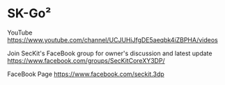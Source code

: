 # SK-Go²

YouTube
https://www.youtube.com/channel/UCJUHiJfgDE5aeqbk4iZBPHA/videos

Join SecKit's FaceBook group for owner's discussion and latest update
https://www.facebook.com/groups/SecKitCoreXY3DP/

FaceBook Page
https://www.facebook.com/seckit.3dp

